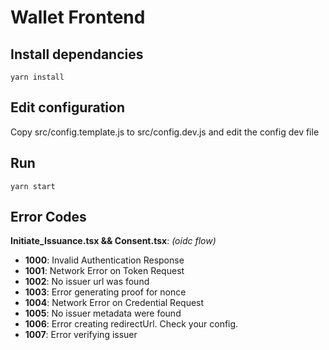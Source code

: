 # Wallet Frontend


## Install dependancies

```
yarn install
```

## Edit configuration

Copy src/config.template.js to src/config.dev.js and edit the config dev file
## Run

```
yarn start
```

## Error Codes

**Initiate_Issuance.tsx && Consent.tsx**: _(oidc flow)_
* **1000**: Invalid Authentication Response
* **1001**: Network Error on Token Request
* **1002**: No issuer url was found
* **1003**: Error generating proof for nonce
* **1004**: Network Error on Credential Request
* **1005**: No issuer metadata were found
* **1006**: Error creating redirectUrl. Check your config.
* **1007**: Error verifying issuer
